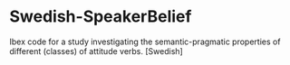# Swedish-SpeakerBelief
Ibex code for a study investigating the semantic-pragmatic properties of different (classes) of attitude verbs. [Swedish]
